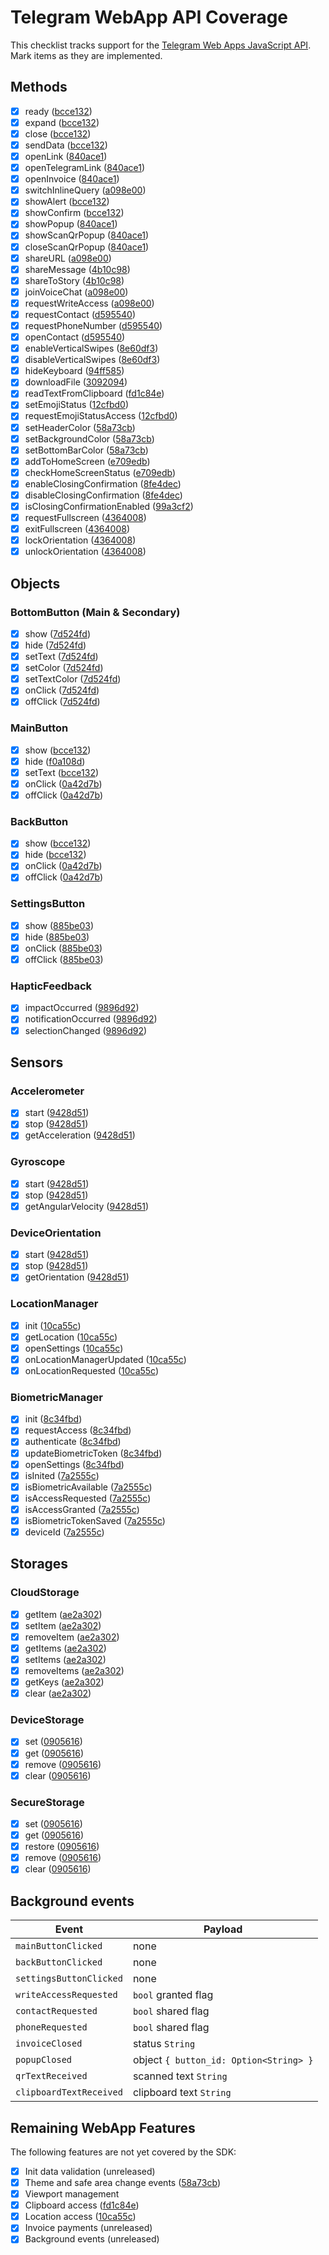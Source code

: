 # Telegram WebApp API Coverage

<!--
[webapp_api_status]
latest_version = "7.10"
covered_version = "7.10"
coverage_commit = "7a2555c"
coverage_date = "2025-09-11"
source_url = "https://core.telegram.org/bots/webapps"
-->

This checklist tracks support for the [Telegram Web Apps JavaScript API](https://core.telegram.org/bots/webapps). Mark items as they are implemented.

## Methods

- [x] ready ([bcce132](https://github.com/RAprogramm/telegram-webapp-sdk/commit/bcce132))
- [x] expand ([bcce132](https://github.com/RAprogramm/telegram-webapp-sdk/commit/bcce132))
- [x] close ([bcce132](https://github.com/RAprogramm/telegram-webapp-sdk/commit/bcce132))
- [x] sendData ([bcce132](https://github.com/RAprogramm/telegram-webapp-sdk/commit/bcce132))
- [x] openLink ([840ace1](https://github.com/RAprogramm/telegram-webapp-sdk/commit/840ace1))
- [x] openTelegramLink ([840ace1](https://github.com/RAprogramm/telegram-webapp-sdk/commit/840ace1))
- [x] openInvoice ([840ace1](https://github.com/RAprogramm/telegram-webapp-sdk/commit/840ace1))
- [x] switchInlineQuery ([a098e00](https://github.com/RAprogramm/telegram-webapp-sdk/commit/a098e00))
- [x] showAlert ([bcce132](https://github.com/RAprogramm/telegram-webapp-sdk/commit/bcce132))
- [x] showConfirm ([bcce132](https://github.com/RAprogramm/telegram-webapp-sdk/commit/bcce132))
- [x] showPopup ([840ace1](https://github.com/RAprogramm/telegram-webapp-sdk/commit/840ace1))
- [x] showScanQrPopup ([840ace1](https://github.com/RAprogramm/telegram-webapp-sdk/commit/840ace1))
- [x] closeScanQrPopup ([840ace1](https://github.com/RAprogramm/telegram-webapp-sdk/commit/840ace1))
- [x] shareURL ([a098e00](https://github.com/RAprogramm/telegram-webapp-sdk/commit/a098e00))
- [x] shareMessage ([4b10c98](https://github.com/RAprogramm/telegram-webapp-sdk/commit/4b10c98))
- [x] shareToStory ([4b10c98](https://github.com/RAprogramm/telegram-webapp-sdk/commit/4b10c98))
- [x] joinVoiceChat ([a098e00](https://github.com/RAprogramm/telegram-webapp-sdk/commit/a098e00))
- [x] requestWriteAccess ([a098e00](https://github.com/RAprogramm/telegram-webapp-sdk/commit/a098e00))
- [x] requestContact ([d595540](https://github.com/RAprogramm/telegram-webapp-sdk/commit/d595540))
- [x] requestPhoneNumber ([d595540](https://github.com/RAprogramm/telegram-webapp-sdk/commit/d595540))
- [x] openContact ([d595540](https://github.com/RAprogramm/telegram-webapp-sdk/commit/d595540))
- [x] enableVerticalSwipes ([8e60df3](https://github.com/RAprogramm/telegram-webapp-sdk/commit/8e60df3))
- [x] disableVerticalSwipes ([8e60df3](https://github.com/RAprogramm/telegram-webapp-sdk/commit/8e60df3))
- [x] hideKeyboard ([94ff585](https://github.com/RAprogramm/telegram-webapp-sdk/commit/94ff585))
- [x] downloadFile ([3092094](https://github.com/RAprogramm/telegram-webapp-sdk/commit/3092094))
- [x] readTextFromClipboard ([fd1c84e](https://github.com/RAprogramm/telegram-webapp-sdk/commit/fd1c84e))
- [x] setEmojiStatus ([12cfbd0](https://github.com/RAprogramm/telegram-webapp-sdk/commit/12cfbd0))
- [x] requestEmojiStatusAccess ([12cfbd0](https://github.com/RAprogramm/telegram-webapp-sdk/commit/12cfbd0))
- [x] setHeaderColor ([58a73cb](https://github.com/RAprogramm/telegram-webapp-sdk/commit/58a73cb))
- [x] setBackgroundColor ([58a73cb](https://github.com/RAprogramm/telegram-webapp-sdk/commit/58a73cb))
- [x] setBottomBarColor ([58a73cb](https://github.com/RAprogramm/telegram-webapp-sdk/commit/58a73cb))
- [x] addToHomeScreen ([e709edb](https://github.com/RAprogramm/telegram-webapp-sdk/commit/e709edb))
- [x] checkHomeScreenStatus ([e709edb](https://github.com/RAprogramm/telegram-webapp-sdk/commit/e709edb))
- [x] enableClosingConfirmation ([8fe4dec](https://github.com/RAprogramm/telegram-webapp-sdk/commit/8fe4dec))
- [x] disableClosingConfirmation ([8fe4dec](https://github.com/RAprogramm/telegram-webapp-sdk/commit/8fe4dec))
- [x] isClosingConfirmationEnabled ([99a3cf2](https://github.com/RAprogramm/telegram-webapp-sdk/commit/99a3cf2))
- [x] requestFullscreen ([4364008](https://github.com/RAprogramm/telegram-webapp-sdk/commit/4364008))
- [x] exitFullscreen ([4364008](https://github.com/RAprogramm/telegram-webapp-sdk/commit/4364008))
- [x] lockOrientation ([4364008](https://github.com/RAprogramm/telegram-webapp-sdk/commit/4364008))
- [x] unlockOrientation ([4364008](https://github.com/RAprogramm/telegram-webapp-sdk/commit/4364008))

## Objects

### BottomButton (Main & Secondary)
- [x] show ([7d524fd](https://github.com/RAprogramm/telegram-webapp-sdk/commit/7d524fd))
- [x] hide ([7d524fd](https://github.com/RAprogramm/telegram-webapp-sdk/commit/7d524fd))
- [x] setText ([7d524fd](https://github.com/RAprogramm/telegram-webapp-sdk/commit/7d524fd))
- [x] setColor ([7d524fd](https://github.com/RAprogramm/telegram-webapp-sdk/commit/7d524fd))
- [x] setTextColor ([7d524fd](https://github.com/RAprogramm/telegram-webapp-sdk/commit/7d524fd))
- [x] onClick ([7d524fd](https://github.com/RAprogramm/telegram-webapp-sdk/commit/7d524fd))
- [x] offClick ([7d524fd](https://github.com/RAprogramm/telegram-webapp-sdk/commit/7d524fd))

### MainButton
- [x] show ([bcce132](https://github.com/RAprogramm/telegram-webapp-sdk/commit/bcce132))
- [x] hide ([f0a108d](https://github.com/RAprogramm/telegram-webapp-sdk/commit/f0a108d))
- [x] setText ([bcce132](https://github.com/RAprogramm/telegram-webapp-sdk/commit/bcce132))
- [x] onClick ([0a42d7b](https://github.com/RAprogramm/telegram-webapp-sdk/commit/0a42d7b))
- [x] offClick ([0a42d7b](https://github.com/RAprogramm/telegram-webapp-sdk/commit/0a42d7b))

### BackButton
- [x] show ([bcce132](https://github.com/RAprogramm/telegram-webapp-sdk/commit/bcce132))
- [x] hide ([bcce132](https://github.com/RAprogramm/telegram-webapp-sdk/commit/bcce132))
- [x] onClick ([0a42d7b](https://github.com/RAprogramm/telegram-webapp-sdk/commit/0a42d7b))
- [x] offClick ([0a42d7b](https://github.com/RAprogramm/telegram-webapp-sdk/commit/0a42d7b))

### SettingsButton
- [x] show ([885be03](https://github.com/RAprogramm/telegram-webapp-sdk/commit/885be03))
- [x] hide ([885be03](https://github.com/RAprogramm/telegram-webapp-sdk/commit/885be03))
- [x] onClick ([885be03](https://github.com/RAprogramm/telegram-webapp-sdk/commit/885be03))
- [x] offClick ([885be03](https://github.com/RAprogramm/telegram-webapp-sdk/commit/885be03))

### HapticFeedback
- [x] impactOccurred ([9896d92](https://github.com/RAprogramm/telegram-webapp-sdk/commit/9896d92))
- [x] notificationOccurred ([9896d92](https://github.com/RAprogramm/telegram-webapp-sdk/commit/9896d92))
- [x] selectionChanged ([9896d92](https://github.com/RAprogramm/telegram-webapp-sdk/commit/9896d92))

## Sensors

### Accelerometer
- [x] start ([9428d51](https://github.com/RAprogramm/telegram-webapp-sdk/commit/9428d51))
- [x] stop ([9428d51](https://github.com/RAprogramm/telegram-webapp-sdk/commit/9428d51))
- [x] getAcceleration ([9428d51](https://github.com/RAprogramm/telegram-webapp-sdk/commit/9428d51))

### Gyroscope
- [x] start ([9428d51](https://github.com/RAprogramm/telegram-webapp-sdk/commit/9428d51))
- [x] stop ([9428d51](https://github.com/RAprogramm/telegram-webapp-sdk/commit/9428d51))
- [x] getAngularVelocity ([9428d51](https://github.com/RAprogramm/telegram-webapp-sdk/commit/9428d51))

### DeviceOrientation
- [x] start ([9428d51](https://github.com/RAprogramm/telegram-webapp-sdk/commit/9428d51))
- [x] stop ([9428d51](https://github.com/RAprogramm/telegram-webapp-sdk/commit/9428d51))
- [x] getOrientation ([9428d51](https://github.com/RAprogramm/telegram-webapp-sdk/commit/9428d51))

### LocationManager
- [x] init ([10ca55c](https://github.com/RAprogramm/telegram-webapp-sdk/commit/10ca55c))
- [x] getLocation ([10ca55c](https://github.com/RAprogramm/telegram-webapp-sdk/commit/10ca55c))
- [x] openSettings ([10ca55c](https://github.com/RAprogramm/telegram-webapp-sdk/commit/10ca55c))
- [x] onLocationManagerUpdated ([10ca55c](https://github.com/RAprogramm/telegram-webapp-sdk/commit/10ca55c))
- [x] onLocationRequested ([10ca55c](https://github.com/RAprogramm/telegram-webapp-sdk/commit/10ca55c))

### BiometricManager
- [x] init ([8c34fbd](https://github.com/RAprogramm/telegram-webapp-sdk/commit/8c34fbd))
- [x] requestAccess ([8c34fbd](https://github.com/RAprogramm/telegram-webapp-sdk/commit/8c34fbd))
- [x] authenticate ([8c34fbd](https://github.com/RAprogramm/telegram-webapp-sdk/commit/8c34fbd))
- [x] updateBiometricToken ([8c34fbd](https://github.com/RAprogramm/telegram-webapp-sdk/commit/8c34fbd))
- [x] openSettings ([8c34fbd](https://github.com/RAprogramm/telegram-webapp-sdk/commit/8c34fbd))
- [x] isInited ([7a2555c](https://github.com/RAprogramm/telegram-webapp-sdk/commit/7a2555c))
- [x] isBiometricAvailable ([7a2555c](https://github.com/RAprogramm/telegram-webapp-sdk/commit/7a2555c))
- [x] isAccessRequested ([7a2555c](https://github.com/RAprogramm/telegram-webapp-sdk/commit/7a2555c))
- [x] isAccessGranted ([7a2555c](https://github.com/RAprogramm/telegram-webapp-sdk/commit/7a2555c))
- [x] isBiometricTokenSaved ([7a2555c](https://github.com/RAprogramm/telegram-webapp-sdk/commit/7a2555c))
- [x] deviceId ([7a2555c](https://github.com/RAprogramm/telegram-webapp-sdk/commit/7a2555c))

## Storages

### CloudStorage
- [x] getItem ([ae2a302](https://github.com/RAprogramm/telegram-webapp-sdk/commit/ae2a302))
- [x] setItem ([ae2a302](https://github.com/RAprogramm/telegram-webapp-sdk/commit/ae2a302))
- [x] removeItem ([ae2a302](https://github.com/RAprogramm/telegram-webapp-sdk/commit/ae2a302))
- [x] getItems ([ae2a302](https://github.com/RAprogramm/telegram-webapp-sdk/commit/ae2a302))
- [x] setItems ([ae2a302](https://github.com/RAprogramm/telegram-webapp-sdk/commit/ae2a302))
- [x] removeItems ([ae2a302](https://github.com/RAprogramm/telegram-webapp-sdk/commit/ae2a302))
- [x] getKeys ([ae2a302](https://github.com/RAprogramm/telegram-webapp-sdk/commit/ae2a302))
- [x] clear ([ae2a302](https://github.com/RAprogramm/telegram-webapp-sdk/commit/ae2a302))

### DeviceStorage
- [x] set ([0905616](https://github.com/RAprogramm/telegram-webapp-sdk/commit/0905616))
- [x] get ([0905616](https://github.com/RAprogramm/telegram-webapp-sdk/commit/0905616))
- [x] remove ([0905616](https://github.com/RAprogramm/telegram-webapp-sdk/commit/0905616))
- [x] clear ([0905616](https://github.com/RAprogramm/telegram-webapp-sdk/commit/0905616))

### SecureStorage
- [x] set ([0905616](https://github.com/RAprogramm/telegram-webapp-sdk/commit/0905616))
- [x] get ([0905616](https://github.com/RAprogramm/telegram-webapp-sdk/commit/0905616))
- [x] restore ([0905616](https://github.com/RAprogramm/telegram-webapp-sdk/commit/0905616))
- [x] remove ([0905616](https://github.com/RAprogramm/telegram-webapp-sdk/commit/0905616))
- [x] clear ([0905616](https://github.com/RAprogramm/telegram-webapp-sdk/commit/0905616))

## Background events

| Event | Payload |
|-------|---------|
| `mainButtonClicked` | none |
| `backButtonClicked` | none |
| `settingsButtonClicked` | none |
| `writeAccessRequested` | `bool` granted flag |
| `contactRequested` | `bool` shared flag |
| `phoneRequested` | `bool` shared flag |
| `invoiceClosed` | status `String` |
| `popupClosed` | object `{ button_id: Option<String> }` |
| `qrTextReceived` | scanned text `String` |
| `clipboardTextReceived` | clipboard text `String` |

## Remaining WebApp Features

The following features are not yet covered by the SDK:

- [x] Init data validation (unreleased)
- [x] Theme and safe area change events ([58a73cb](https://github.com/RAprogramm/telegram-webapp-sdk/commit/58a73cb))
- [x] Viewport management
- [x] Clipboard access ([fd1c84e](https://github.com/RAprogramm/telegram-webapp-sdk/commit/fd1c84e))
- [x] Location access ([10ca55c](https://github.com/RAprogramm/telegram-webapp-sdk/commit/10ca55c))
- [x] Invoice payments (unreleased)
- [x] Background events (unreleased)
